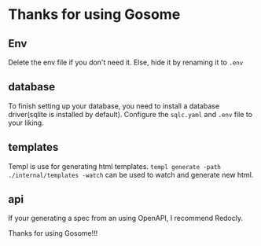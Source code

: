# Thanks for using Gosome

## Env

Delete the env file if you don't need it.
Else, hide it by renaming it to `.env`

## database

To finish setting up your database, you need to install a database driver(sqlite is installed by default). Configure the `sqlc.yaml` and `.env` file to your liking.

## templates

Templ is use for generating html templates.
`templ generate -path ./internal/templates -watch` can be used to watch and generate new html.

## api

If your generating a spec from an using OpenAPI, I recommend Redocly.

Thanks for using Gosome!!!
